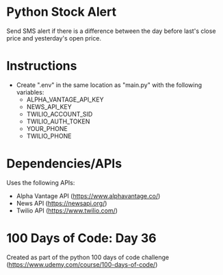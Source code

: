 # Python Stock Alert
Send SMS alert if there is a difference between the day before last's close price and yesterday's open price.

# Instructions
* Create ".env" in the same location as "main.py" with the following variables:
  * ALPHA_VANTAGE_API_KEY
  * NEWS_API_KEY 
  * TWILIO_ACCOUNT_SID
  * TWILIO_AUTH_TOKEN
  * YOUR_PHONE
  * TWILIO_PHONE

# Dependencies/APIs
Uses the following APIs:
* Alpha Vantage API (https://www.alphavantage.co/)
* News API (https://newsapi.org/)
* Twilio API (https://www.twilio.com/)

# 100 Days of Code: Day 36
Created as part of the python 100 days of code challenge (https://www.udemy.com/course/100-days-of-code/)
